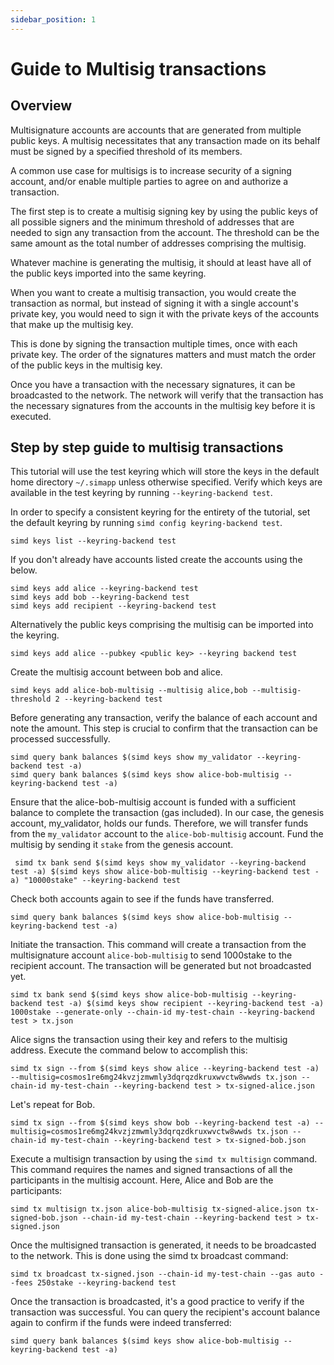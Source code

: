 ```yaml
---
sidebar_position: 1
---
```


# Guide to Multisig transactions

## Overview

Multisignature accounts are accounts that are generated from multiple public keys. A multisig necessitates that any transaction made on its behalf must be signed by a specified threshold of its members.

A common use case for multisigs is to increase security of a signing account, and/or enable multiple parties to agree on and authorize a transaction.

The first step is to create a multisig signing key by using the public keys of all possible signers and the minimum threshold of addresses that are needed to sign any transaction from the account. The threshold can be the same amount as the total number of addresses comprising the multisig.

Whatever machine is generating the multisig, it should at least have all of the public keys imported into the same keyring.

When you want to create a multisig transaction, you would create the transaction as normal, but instead of signing it with a single account's private key, you would need to sign it with the private keys of the accounts that make up the multisig key.

This is done by signing the transaction multiple times, once with each private key. The order of the signatures matters and must match the order of the public keys in the multisig key.

Once you have a transaction with the necessary signatures, it can be broadcasted to the network. The network will verify that the transaction has the necessary signatures from the accounts in the multisig key before it is executed.

## Step by step guide to multisig transactions

This tutorial will use the test keyring which will store the keys in the default home directory `~/.simapp` unless otherwise specified.
Verify which keys are available in the test keyring by running `--keyring-backend test`.

In order to specify a consistent keyring for the entirety of the tutorial, set the default keyring by running `simd config keyring-backend test`.

```shell
simd keys list --keyring-backend test
```

If you don't already have accounts listed create the accounts using the below.

```shell
simd keys add alice --keyring-backend test
simd keys add bob --keyring-backend test
simd keys add recipient --keyring-backend test
```

Alternatively the public keys comprising the multisig can be imported into the keyring.

```shell
simd keys add alice --pubkey <public key> --keyring backend test
```
    
Create the multisig account between bob and alice.

```shell
simd keys add alice-bob-multisig --multisig alice,bob --multisig-threshold 2 --keyring-backend test
```
    
Before generating any transaction, verify the balance of each account and note the amount. This step is crucial to confirm that the transaction can be processed successfully.

```shell
simd query bank balances $(simd keys show my_validator --keyring-backend test -a)
simd query bank balances $(simd keys show alice-bob-multisig --keyring-backend test -a)
```

Ensure that the alice-bob-multisig account is funded with a sufficient balance to complete the transaction (gas included). In our case, the genesis account, my_validator, holds our funds. Therefore, we will transfer funds from the `my_validator` account to the `alice-bob-multisig` account.
Fund the multisig by sending it `stake` from the genesis account.

```shell
 simd tx bank send $(simd keys show my_validator --keyring-backend test -a) $(simd keys show alice-bob-multisig --keyring-backend test -a) "10000stake" --keyring-backend test
```
    
Check both accounts again to see if the funds have transferred.

```shell
simd query bank balances $(simd keys show alice-bob-multisig --keyring-backend test -a)
```

Initiate the transaction. This command will create a transaction from the multisignature account `alice-bob-multisig` to send 1000stake to the recipient account. The transaction will be generated but not broadcasted yet.

```shell
simd tx bank send $(simd keys show alice-bob-multisig --keyring-backend test -a) $(simd keys show recipient --keyring-backend test -a) 1000stake --generate-only --chain-id my-test-chain --keyring-backend test > tx.json
```

Alice signs the transaction using their key and refers to the multisig address. Execute the command below to accomplish this:

```shell
simd tx sign --from $(simd keys show alice --keyring-backend test -a) --multisig=cosmos1re6mg24kvzjzmwmly3dqrqzdkruxwvctw8wwds tx.json --chain-id my-test-chain --keyring-backend test > tx-signed-alice.json
```
    
Let's repeat for Bob.

```shell
simd tx sign --from $(simd keys show bob --keyring-backend test -a) --multisig=cosmos1re6mg24kvzjzmwmly3dqrqzdkruxwvctw8wwds tx.json --chain-id my-test-chain --keyring-backend test > tx-signed-bob.json
```

Execute a multisign transaction by using the `simd tx multisign` command. This command requires the names and signed transactions of all the participants in the multisig account. Here, Alice and Bob are the participants:

```shell
simd tx multisign tx.json alice-bob-multisig tx-signed-alice.json tx-signed-bob.json --chain-id my-test-chain --keyring-backend test > tx-signed.json
```

Once the multisigned transaction is generated, it needs to be broadcasted to the network. This is done using the simd tx broadcast command:
    
```shell
simd tx broadcast tx-signed.json --chain-id my-test-chain --gas auto --fees 250stake --keyring-backend test
```

Once the transaction is broadcasted, it's a good practice to verify if the transaction was successful. You can query the recipient's account balance again to confirm if the funds were indeed transferred:

```shell
simd query bank balances $(simd keys show alice-bob-multisig --keyring-backend test -a)
```
